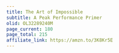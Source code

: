 ```yaml
---
title: The Art of Impossible
subtitle: A Peak Performance Primer
olid: OL32289240M
page_current: 180
page_total: 215
affiliate_link: https://amzn.to/3K8Kr5E
---
```

